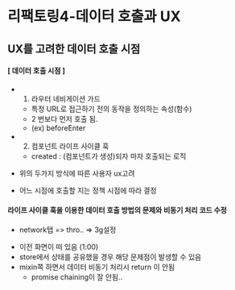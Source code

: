 # 리팩토링4-데이터 호출과 UX

## UX를 고려한 데이터 호출 시점
#### [ 데이터 호출 시점 ]
- 1. 라우터 네비게이션 가드 
  * 특정 URL로 접근하기 전의 동작을 정의하는 속성(함수) 
  * 2 번보다 먼저 호출 됨. 
  * (ex) beforeEnter 
  
- 2. 컴포넌트 라이프 사이클 훅 
   * created : (컴포넌트가 생성)되자 마자 호출되는 로직


- 위의 두가지 방식에 따른 사용자 ux고려  
 * 어느 시점에 호출할 지는 정책 시점에 따라 결정 
  

#### 라이프 사이클 훅을 이용한 데이터 호출 방법의 문제와 비동기 처리 코드 수정 
* network탭 => thro.. => 3g설정
- 이전 화면이 떠 있음 (1:00) 
- store에서 상태를 공유했을 경우 해당 문제점이 발생할 수 있음  
- mixin쪽 하면서 데이터 비동기 처리시 return 이 안됨 
  * promise chaining이 잘 안됨.. 

